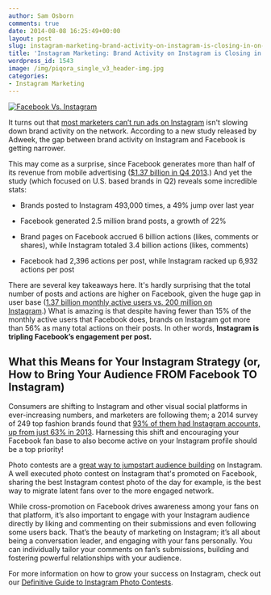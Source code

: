 ```yaml
---
author: Sam Osborn
comments: true
date: 2014-08-08 16:25:49+00:00
layout: post
slug: instagram-marketing-brand-activity-on-instagram-is-closing-in-on-facebook
title: 'Instagram Marketing: Brand Activity on Instagram is Closing in on Facebook'
wordpress_id: 1543
image: /img/piqora_single_v3_header-img.jpg
categories:
- Instagram Marketing
---
```


[![Facebook Vs. Instagram](http://blog.piqora.com/wp-content/uploads/2014/08/Facebook-vs-instagram-Blog-Pic.jpg)](http://blog.piqora.com/wp-content/uploads/2014/08/Facebook-vs-instagram-Blog-Pic.jpg)

It turns out that [most marketers can’t run ads on Instagram](http://www.google.com/url?q=http%3A%2F%2Fwww.adweek.com%2Fnews%2Ftechnology%2Fwhy-instagram-ads-could-be-huge-facebooks-mobile-empire-159222&sa=D&sntz=1&usg=AFQjCNERlvBsZHPB05KVb1DIhWzksk7Bdw) isn't slowing down brand activity on the network. According to a new study released by Adweek, the gap between brand activity on Instagram and Facebook is getting narrower.

This may come as a surprise, since Facebook generates more than half of its revenue from mobile advertising ([$1.37 billion in Q4 2013](http://techcrunch.com/2014/01/29/facebook-is-a-mobile-ad-company/).) And yet the study (which focused on U.S. based brands in Q2) reveals some incredible stats:



	
  * Brands posted to Instagram 493,000 times, a 49% jump over last year

	
  * Facebook generated 2.5 million brand posts, a growth of 22%

	
  * Brand pages on Facebook accrued 6 billion actions (likes, comments or shares), while Instagram totaled 3.4 billion actions (likes, comments)

	
  * Facebook had 2,396 actions per post, while Instagram racked up 6,932 actions per post


There are several key takeaways here. It's hardly surprising that the total number of posts and actions are higher on Facebook, given the huge gap in user base ([1.37 billion monthly active users vs. 200 million on Instagram](http://expandedramblings.com/index.php/resource-how-many-people-use-the-top-social-media/).) What is amazing is that despite having fewer than 15% of the monthly active users that Facebook does, brands on Instagram got more than 56% as many total actions on their posts. In other words, **Instagram is tripling Facebook’s engagement per post.**


## What this Means for Your Instagram Strategy (or, How to Bring Your Audience FROM Facebook TO Instagram)


Consumers are shifting to Instagram and other visual social platforms in ever-increasing numbers, and marketers are following them; a 2014 survey of 249 top fashion brands found that [93% of them had Instagram accounts, up from just 63% in 2013](http://go.piqora.com/rs/pinfluencer/images/Fashion%20Marketers%20Guide%20To%20Instagram%20-%20Piqora.pdf). Harnessing this shift and encouraging your Facebook fan base to also become active on your Instagram profile should be a top priority!

Photo contests are a [great way to jumpstart audience building](http://go.piqora.com/rs/pinfluencer/images/The%20Definitive%20Guide%20to%20Instagram%20Photo%20Contests%20-%20Piqora.pdf) on Instagram. A well executed photo contest on Instagram that's promoted on Facebook, sharing the best Instagram contest photo of the day for example, is the best way to migrate latent fans over to the more engaged network.

While cross-promotion on Facebook drives awareness among your fans on that platform, it’s also important to engage with your Instagram audience directly by liking and commenting on their submissions and even following some users back. That’s the beauty of marketing on Instagram; it’s all about being a conversation leader, and engaging with your fans personally. You can individually tailor your comments on fan’s submissions, building and fostering powerful relationships with your audience.

For more information on how to grow your success on Instagram, check out our [Definitive Guide to Instagram Photo Contests](http://go.piqora.com/rs/pinfluencer/images/The%20Definitive%20Guide%20to%20Instagram%20Photo%20Contests%20-%20Piqora.pdf).
